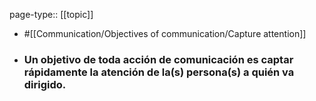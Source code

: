 page-type:: [[topic]]

- #[[Communication/Objectives of communication/Capture attention]]

- ### Un objetivo de toda acción de comunicación es captar rápidamente la atención de la(s) persona(s) a quién va dirigido.




